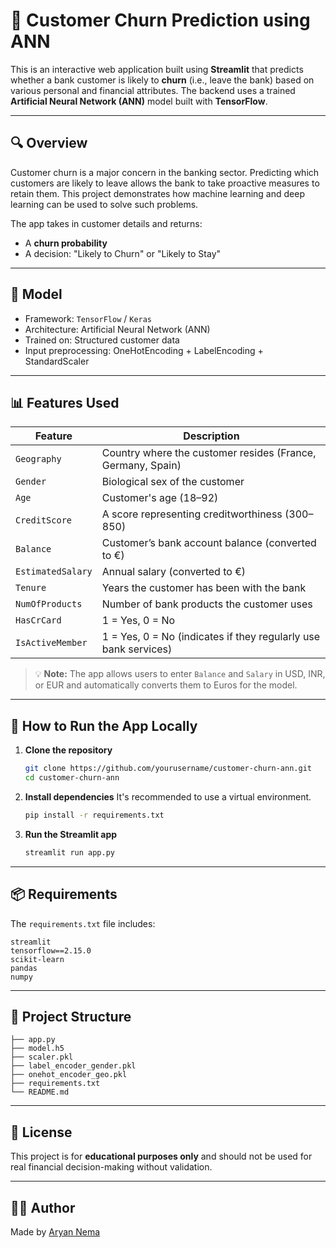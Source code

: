 # 💼 Customer Churn Prediction using ANN

This is an interactive web application built using **Streamlit** that predicts whether a bank customer is likely to **churn** (i.e., leave the bank) based on various personal and financial attributes. The backend uses a trained **Artificial Neural Network (ANN)** model built with **TensorFlow**.

---

## 🔍 Overview

Customer churn is a major concern in the banking sector. Predicting which customers are likely to leave allows the bank to take proactive measures to retain them. This project demonstrates how machine learning and deep learning can be used to solve such problems.

The app takes in customer details and returns:

- A **churn probability**
- A decision: "Likely to Churn" or "Likely to Stay"

---

## 🧠 Model

- Framework: `TensorFlow` / `Keras`
- Architecture: Artificial Neural Network (ANN)
- Trained on: Structured customer data
- Input preprocessing: OneHotEncoding + LabelEncoding + StandardScaler

---

## 📊 Features Used

| Feature           | Description                                                     |
| ----------------- | --------------------------------------------------------------- |
| `Geography`       | Country where the customer resides (France, Germany, Spain)     |
| `Gender`          | Biological sex of the customer                                  |
| `Age`             | Customer's age (18–92)                                          |
| `CreditScore`     | A score representing creditworthiness (300–850)                 |
| `Balance`         | Customer’s bank account balance (converted to €)                |
| `EstimatedSalary` | Annual salary (converted to €)                                  |
| `Tenure`          | Years the customer has been with the bank                       |
| `NumOfProducts`   | Number of bank products the customer uses                       |
| `HasCrCard`       | 1 = Yes, 0 = No                                                 |
| `IsActiveMember`  | 1 = Yes, 0 = No (indicates if they regularly use bank services) |

> 💡 **Note:** The app allows users to enter `Balance` and `Salary` in USD, INR, or EUR and automatically converts them to Euros for the model.

---

## 🚀 How to Run the App Locally

1. **Clone the repository**

   ```bash
   git clone https://github.com/yourusername/customer-churn-ann.git
   cd customer-churn-ann
   ```

2. **Install dependencies**
   It's recommended to use a virtual environment.

   ```bash
   pip install -r requirements.txt
   ```

3. **Run the Streamlit app**
   ```bash
   streamlit run app.py
   ```

---

## 📦 Requirements

The `requirements.txt` file includes:

```
streamlit
tensorflow==2.15.0
scikit-learn
pandas
numpy
```

---

## 📁 Project Structure

```
├── app.py
├── model.h5
├── scaler.pkl
├── label_encoder_gender.pkl
├── onehot_encoder_geo.pkl
├── requirements.txt
└── README.md
```

---

## 📝 License

This project is for **educational purposes only** and should not be used for real financial decision-making without validation.

---

## 🙋‍♂️ Author

Made by [Aryan Nema](https://github.com/aryannema)

